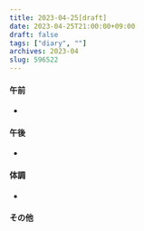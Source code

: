 ```yaml
---
title: 2023-04-25[draft]
date: 2023-04-25T21:00:00+09:00
draft: false
tags: ["diary", ""]
archives: 2023-04
slug: 596522
---
```

#### 午前
- 
#### 午後
- 
#### 体調
- 
#### その他